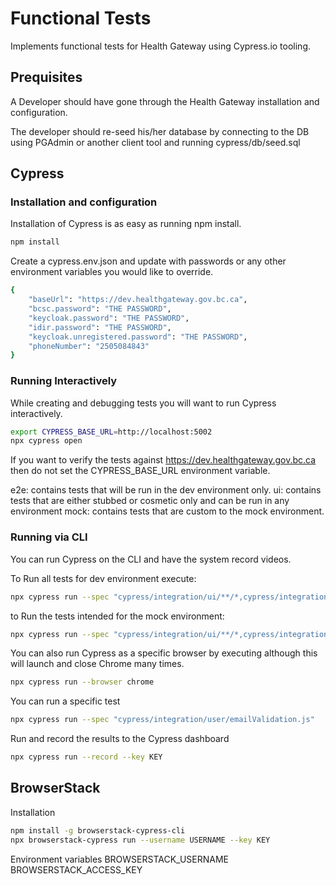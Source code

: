 # Functional Tests

Implements functional tests for Health Gateway using Cypress.io tooling.

## Prequisites

A Developer should have gone through the Health Gateway installation and configuration.

The developer should re-seed his/her database by connecting to the DB using PGAdmin or another client tool and running
cypress/db/seed.sql

## Cypress

### Installation and configuration

Installation of Cypress is as easy as running npm install.

```bash
npm install
```

Create a cypress.env.json and update with passwords or any other environment variables you would like to override.

```bash
{
    "baseUrl": "https://dev.healthgateway.gov.bc.ca",
    "bcsc.password": "THE PASSWORD",
    "keycloak.password": "THE PASSWORD",
    "idir.password": "THE PASSWORD",
    "keycloak.unregistered.password": "THE PASSWORD",
    "phoneNumber": "2505084843"
}
```

### Running Interactively

While creating and debugging tests you will want to run Cypress interactively.

```bash
export CYPRESS_BASE_URL=http://localhost:5002
npx cypress open
```

If you want to verify the tests against <https://dev.healthgateway.gov.bc.ca> then do not set the CYPRESS_BASE_URL environment variable.

e2e: contains tests that will be run in the dev environment only.
ui: contains tests that are either stubbed or cosmetic only and can be run in any environment
mock: contains tests that are custom to the mock environment.

### Running via CLI

You can run Cypress on the CLI and have the system record videos.

To Run all tests for dev environment execute:

```bash
npx cypress run --spec "cypress/integration/ui/**/*,cypress/integration/e2e/**/*"
```

to Run the tests intended for the mock environment:

```bash
npx cypress run --spec "cypress/integration/ui/**/*,cypress/integration/mock/**/*" --config baseUrl=https://mock.healthgateway.gov.bc.ca
```

You can also run Cypress as a specific browser by executing although this will launch and close Chrome many times.

```bash
npx cypress run --browser chrome
```

You can run a specific test

```bash
npx cypress run --spec "cypress/integration/user/emailValidation.js"
```

Run and record the results to the Cypress dashboard

```bash
npx cypress run --record --key KEY
```

## BrowserStack

Installation

```bash
npm install -g browserstack-cypress-cli
npx browserstack-cypress run --username USERNAME --key KEY
```

Environment variables
BROWSERSTACK_USERNAME
BROWSERSTACK_ACCESS_KEY

